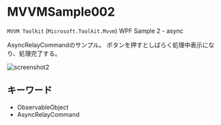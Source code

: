 # MVVMSample002
`MVVM Toolkit` (`Microsoft.Toolkit.Mvvm`) WPF Sample 2 - async

AsyncRelayCommandのサンプル。
ボタンを押すとしばらく処理中表示になり、処理完了する。

![screenshot2](https://user-images.githubusercontent.com/81235941/115360297-77477600-a1fa-11eb-8c91-c2c437e06be8.png)

## キーワード

* ObservableObject
* AsyncRelayCommand
